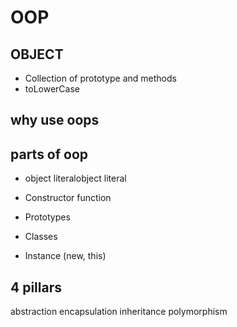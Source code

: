 # OOP

## OBJECT
- Collection of prototype and methods
- toLowerCase

## why use oops

## parts of oop

- object literalobject literal

- Constructor function
- Prototypes
- Classes
- Instance (new, this)

## 4 pillars
abstraction
encapsulation
inheritance
polymorphism